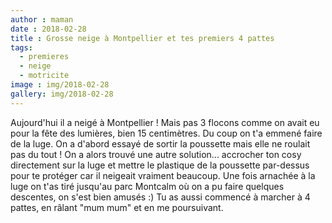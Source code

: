 ```yaml
---
author : maman
date : 2018-02-28
title : Grosse neige à Montpellier et tes premiers 4 pattes
tags:
  - premieres
  - neige
  - motricite
image : img/2018-02-28
gallery: img/2018-02-28
---
```


Aujourd'hui il a neigé à Montpellier ! Mais pas 3 flocons comme on avait eu pour la fête des lumières, bien 15 centimètres. Du coup on t'a emmené faire de la luge. On a d'abord essayé de sortir la poussette mais elle ne roulait pas du tout ! On a alors trouvé une autre solution... accrocher ton cosy directement sur la luge et mettre le plastique de la poussette par-dessus pour te protéger car il neigeait vraiment beaucoup. Une fois arnachée à la luge on t'as tiré jusqu'au parc Montcalm où on a pu faire quelques descentes, on s'est bien amusés :)
Tu as aussi commencé à marcher à 4 pattes, en râlant "mum mum" et en me poursuivant. 